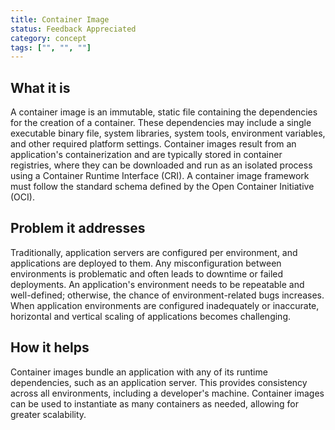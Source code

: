 ```yaml
---
title: Container Image
status: Feedback Appreciated
category: concept
tags: ["", "", ""]
---
```


## What it is

A container image is an immutable, static file containing the dependencies for the creation of a container. These dependencies may include a single executable binary file, system libraries, system tools, environment variables, and other required platform settings. Container images result from an application's containerization and are typically stored in container registries, where they can be downloaded and run as an isolated process using a Container Runtime Interface (CRI). A container image framework must follow the standard schema defined by the Open Container Initiative (OCI).

## Problem it addresses 

Traditionally, application servers are configured per environment, and applications are deployed to them. Any misconfiguration between environments is problematic and often leads to downtime or failed deployments. An application's environment needs to be repeatable and well-defined; otherwise, the chance of environment-related bugs increases. When application environments are configured inadequately or inaccurate, horizontal and vertical scaling of applications becomes challenging. 

## How it helps

Container images bundle an application with any of its runtime dependencies, such as an application server. This provides consistency across all environments, including a developer's machine. Container images can be used to instantiate as many containers as needed, allowing for greater scalability. 
